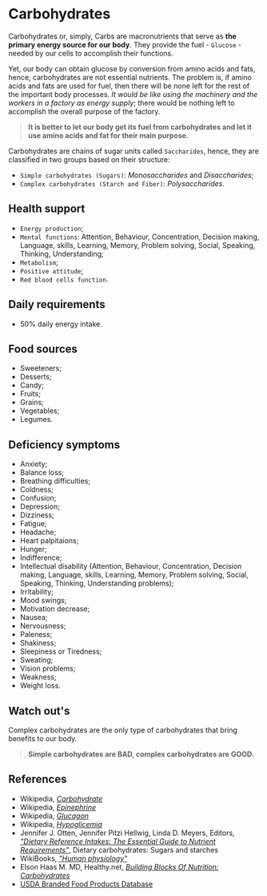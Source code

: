 # Carbohydrates

Carbohydrates or, simply, Carbs are macronutrients that serve as __the primary energy source for our body__. They provide the fuel - `Glucose` - needed by our cells to accomplish their functions. 

Yet, our body can obtain glucose by conversion from amino acids and fats, hence, carbohydrates are not essential nutrients. The problem is, if amino acids and fats are used for fuel, then there will be none left for the rest of the important body processes. _It would be like using the machinery and the workers in a factory as energy supply_; there would be nothing left to accomplish the overall purpose of the factory.

> __It is better to let our body get its fuel from carbohydrates and let it use amino acids and fat for their main purpose.__

Carbohydrates are chains of sugar units called `Saccharides`, hence, they are classified in two groups based on their structure: 
- `Simple carbohydrates (Sugars)`: _Monosaccharides_ and _Disaccharides_;
- `Complex carbohydrates (Starch and Fiber)`: _Polysaccharides_.

## Health support
- `Energy production`;
- `Mental functions`: Attention, Behaviour, Concentration, Decision making, Language, skills, Learning, Memory, Problem solving, Social, Speaking, Thinking, Understanding;
- `Metabolism`;
- `Positive attitude`;
- `Red blood cells function`.

## Daily requirements
- 50% daily energy intake.

## Food sources
- Sweeteners;
- Desserts;
- Candy;
- Fruits;
- Grains;
- Vegetables;
- Legumes.

## Deficiency symptoms
- Anxiety;
- Balance loss;
- Breathing difficulties;
- Coldness;
- Confusion;
- Depression;
- Dizziness;
- Fatigue;
- Headache;
- Heart palpitaions;
- Hunger;
- Indifference;
- Intellectual disability (Attention, Behaviour, Concentration, Decision making, Language, skills, Learning, Memory, Problem solving, Social, Speaking, Thinking, Understanding problems);
- Irritability;
- Mood swings;
- Motivation decrease;
- Nausea;
- Nervousness;
- Paleness;
- Shakiness;
- Sleepiness or Tiredness;
- Sweating;
- Vision problems;
- Weakness;
- Weight loss.

## Watch out's
Complex carbohydrates are the only type of carbohydrates that bring benefits to our body. 

> __Simple carbohydrates are BAD, complex carbohydrates are GOOD.__

## References
- Wikipedia, [_Carbohydrate_](https://en.wikipedia.org/wiki/Carbohydrate)
- Wikipedia, [_Epinephrine_](https://en.wikipedia.org/wiki/Epinephrine)
- Wikipedia, [_Glucagon_](https://en.wikipedia.org/wiki/Glucagon)
- Wikipedia, [_Hypoglicemia_](https://en.wikipedia.org/wiki/Hypoglycemia#Signs_and_symptoms)
- Jennifer J. Otten, Jennifer Pitzi Hellwig, Linda D. Meyers, Editors, [_"Dietary Reference Intakes: The Essential Guide to Nutrient Requirements"_](https://www.amazon.com/Dietary-Reference-Intakes-Essential-Requirements/dp/0309157420), Dietary carbohydrates: Sugars and starches
- WikiBooks, [_"Human physiology"_](https://en.wikibooks.org/wiki/Human_Physiology/Nutrition#Carbohydrates)
- Elson Haas M. MD, Healthy.net, [_Building Blocks Of Nutrition: Carbohydrates_](http://www.healthy.net/Health/Article/Carbohydrates/2100/1)
- [USDA Branded Food Products Database](https://ndb.nal.usda.gov/ndb/nutrients/report/nutrientsfrm?max=1000&offset=0&totCount=0&nutrient1=205&nutrient2=&nutrient3=&subset=0&sort=c&measureby=g)